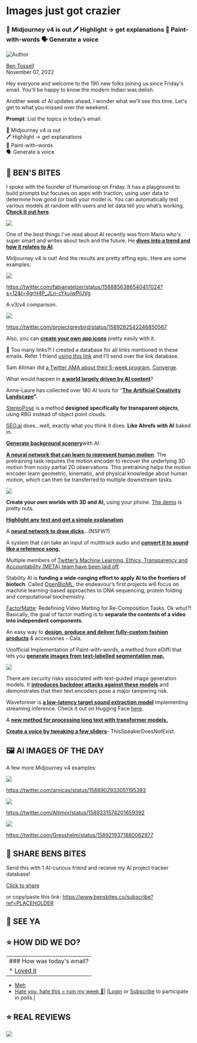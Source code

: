 # Images just got crazier

### 🌅 Midjourney v4 is out 🖊 Highlight → get explanations 🎨 Paint-with-words 🗣 Generate a voice

![Author](https://media.beehiiv.com/cdn-cgi/image/fit=scale-down,format=auto,onerror=redirect,quality=80/uploads/user/profile_picture/fc858b4d-39e3-4be1-abf4-2b55504e21a2/thumb_uJ4UYake_400x400.jpg)

[Ben Tossell](https://www.twitter.com/bentossell)\
November 07, 2022

Hey everyone and welcome to the 190 new folks joining us since Friday's email. You'll be happy to know the modern Indian was delish.

Another week of AI updates ahead, I wonder what we'll see this time. Let's get to what you missed over the weekend.

**Prompt**: List the topics in today’s email:

🌅 Midjourney v4 is out\
🖊 Highlight → get explanations\
🎨 Paint-with-words\
🗣 Generate a voice

## **🫦 BEN'S BITES**

I spoke with the founder of Humanloop on Friday. It has a playground to build prompts but focuses on apps with traction, using user data to determine how good (or bad) your model is. You can automatically test various models at random with users and let data tell you what’s working. [**Check it out here**](https://humanloop.com/).

![](https://media.beehiiv.com/cdn-cgi/image/fit=scale-down,format=auto,onerror=redirect,quality=80/uploads/asset/file/2193d4cd-1d29-4f2e-813a-027cae139091/FgqLdvbVQAEV2VO.jpeg)

One of the best things I've read about AI recently was from Mario who's super smart and writes about tech and the future. He **[dives into a trend and how it relates to AI](https://www.generalist.com/briefing/what-to-watch-in-ai)**.

Midjourney v4 is out! And the results are pretty effing epic. Here are some examples:

![](https://media.beehiiv.com/cdn-cgi/image/fit=scale-down,format=auto,onerror=redirect,quality=80/uploads/asset/file/2b8acfab-bcb9-4b71-95c7-79253757d56d/Group_4.png)

<https://twitter.com/fabianstelzer/status/1588856386540417024?s=12&t=4grH4P_JLn-cYkujwPiUVg>

A v3/v4 comparison.

![](https://media.beehiiv.com/cdn-cgi/image/fit=scale-down,format=auto,onerror=redirect,quality=80/uploads/asset/file/363bf14a-cc96-4d6d-8844-a7ddd651b3cf/Group_5.png)

<https://twitter.com/projectgreybird/status/1589282542246850567>

Also, you can **[create your own app icons](https://twitter.com/zats/status/1589267833883873280?s=12\&t=jsmK-15S4hiXp5s5LCiTSw)** pretty easily with it.

👋 Too many links?! I created a database for all links mentioned in these emails. Refer 1 friend [using this link](https://www.bensbites.co/subscribe?ref=PLACEHOLDER) and I'll send over the link database.

Sam Altman did [a Twitter AMA about their 5-week program](https://twitter.com/sama/status/1588622966115684352?s=12\&t=7cm7bG1q3q4FkgE_OFR3Dg), [Converge](https://openai.fund/news/introducing-converge).

What would happen in [**a world largely driven by AI content**](https://andreilyskov.medium.com/beware-the-generative-ai-driven-internet-8886921f6001)?

Anne-Laure has collected over 180 AI tools for “[**The Artificial Creativity Landscape**](https://nesslabs.ck.page/products/the-artificial-creativity-landscape)**”.**

[StereoPose](https://arxiv.org/abs/2211.01644) is a method **designed specifically for transparent objects**, using RBG instead of object point clouds.

[SEO.ai](http://SEO.ai) does…well, exactly what you think it does. **Like Ahrefs with AI** baked in.

[**Generate background scenery**](https://sceneryai.com/)with AI.

[**A neural network that can learn to represent human motion**](https://motionbert.github.io/). The pretraining task requires the motion encoder to recover the underlying 3D motion from noisy partial 2D observations. This pretraining helps the motion encoder learn geometric, kinematic, and physical knowledge about human motion, which can then be transferred to multiple downstream tasks.

![](https://media.beehiiv.com/cdn-cgi/image/fit=scale-down,format=auto,onerror=redirect,quality=80/uploads/asset/file/4122f259-8477-494f-8d82-9ec3d772ad7d/teaser.gif)

**Create your own worlds with 3D and AI,** using your phone. [The demo](https://twitter.com/diveshnaidoo/status/1588576725927333888) is pretty nuts.

[**Highlight any text and get a simple explanation**](https://www.lucidweb.xyz/).

A [**neural network to draw dicks**](https://dickrnn.github.io/)…(NSFW?)

A system that can take an input of multitrack audio and [**convert it to sound like a reference song.**](https://jhtonykoo.github.io/MixingStyleTransfer/)

Multiple members of [Twitter’s Machine Learning, Ethics, Transparency and Accountability (META) team have been laid off](https://gizmodo.com/twitter-layoffs-elon-musk-ai-ethics-1849743051).

Stability AI is **funding a wide-ranging effort to apply AI to the frontiers of biotech**. Called [OpenBioML](https://openbioml.org/), the endeavour’s first projects will focus on machine learning-based approaches to DNA sequencing, protein folding and computational biochemistry.

[FactorMatte](https://factormatte.github.io/): Redefining Video Matting for Re-Composition Tasks. Ok whut?! Basically, the goal of factor matting is to **separate the contents of a video into independent components**.

An easy way to [**design, produce and deliver fully-custom fashion products**](https://ca.la/) & accessories - Cala.

Unofficial Implementation of Paint-with-words, a method from eDiffi that lets you [**generate images from text-labelled segmentation map.**](https://github.com/cloneofsimo/paint-with-words-sd)

![](https://media.beehiiv.com/cdn-cgi/image/fit=scale-down,format=auto,onerror=redirect,quality=80/uploads/asset/file/b52a99d3-a7e8-466c-a5d9-870a7c1821af/dog_cat.jpeg)

There are security risks associated with text-guided image generation models. It [**introduces backdoor attacks against these models**](https://github.com/LukasStruppek/Rickrolling-the-Artist) and demonstrates that their text encoders pose a major tampering risk.

Waveformer is [**a low-latency target sound extraction model**](https://github.com/vb000/Waveformer) implementing streaming inference. Check it out on Hugging Face [here](https://huggingface.co/spaces/uwx/waveformer).

A [**new method for processing long text with transformer models.**](https://arxiv.org/abs/2211.02519)

[**Create a voice by tweaking a few sliders**](https://huggingface.co/spaces/Flux9665/ThisSpeakerDoesNotExist)- ThisSpeakerDoesNotExist.

## **🖼 AI IMAGES OF THE DAY**

A few more Midjourney v4 examples:

![](https://media.beehiiv.com/cdn-cgi/image/fit=scale-down,format=auto,onerror=redirect,quality=80/uploads/asset/file/dda33635-cc62-4a71-a22d-b9315e2204ad/Fgzqw7jXgAAUMKg.jpeg)

<https://twitter.com/arnicas/status/1588902933051195393>

![](https://media.beehiiv.com/cdn-cgi/image/fit=scale-down,format=auto,onerror=redirect,quality=80/uploads/asset/file/cea0d031-6ade-4447-9354-06b62dbc61de/Fg5wn6TWAAI9tEZ.jpeg)

<https://twitter.com/Altimor/status/1589331574201659392>

![](https://media.beehiiv.com/cdn-cgi/image/fit=scale-down,format=auto,onerror=redirect,quality=80/uploads/asset/file/3e15e582-b48b-453a-9ed3-07e548814b3e/Fg4KD-QXoAAw_A8.jpeg)

<https://twitter.com/Gresshelm/status/1589219371880062977>

## **🤗 SHARE BENS BITES**

Send this with 1 AI-curious friend and receive my AI project tracker database!

[Click to share](https://www.bensbites.co/subscribe?ref=PLACEHOLDER)

or copy/paste this link: https://www.bensbites.co/subscribe?ref=PLACEHOLDER

## **👋 SEE YA**

## **⭐️ HOW DID WE DO?**

||
|:---|
|### How was today's email?|
|\* [Loved it](https://www.bensbites.co/login)

- [Meh](https://www.bensbites.co/login)
- [Hate you, hate this = ruin my week 🥹](https://www.bensbites.co/login)|
  |[Login](https://www.bensbites.co/login) or [Subscribe](https://www.bensbites.co/subscribe) to participate in polls.|

## **⭐️ REAL** REVIEWS

![](https://media.beehiiv.com/cdn-cgi/image/fit=scale-down,format=auto,onerror=redirect,quality=80/uploads/asset/file/fedbeeff-a2f3-4ff2-bd78-903435701f37/Screenshot_2022-10-26_at_14.02.06.png)
